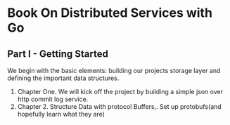 # Book On Distributed Services with Go

## Part I - Getting Started

We begin with the basic elements: building our projects storage layer and defining the important data structures.



1. Chapter One. We will kick off the project  by building a simple json over http commit log service.
2. Chapter 2. Structure Data with protocol Buffers,. Set up protobufs(and hopefully learn what they are)